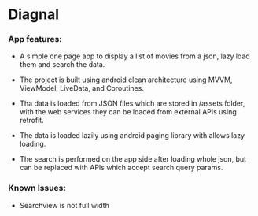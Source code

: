 # Diagnal

### App features:

- A simple one page app to display a list of movies from a json, lazy load them and search the data.

- The project is built using android clean architecture using MVVM, ViewModel, LiveData, and Coroutines.

- Tha data is loaded from JSON files which are stored in /assets folder, with the web services they can be loaded from external APIs using retrofit.

- The data is loaded lazily using android paging library with allows lazy loading.

- The search is performed on the app side after loading whole json, but can be replaced with APIs which accept search query params.

### Known Issues:

- Searchview is not full width